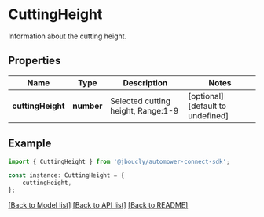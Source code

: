 # CuttingHeight

Information about the cutting height.

## Properties

Name | Type | Description | Notes
------------ | ------------- | ------------- | -------------
**cuttingHeight** | **number** | Selected cutting height, Range:1-9 | [optional] [default to undefined]

## Example

```typescript
import { CuttingHeight } from '@jboucly/automower-connect-sdk';

const instance: CuttingHeight = {
    cuttingHeight,
};
```

[[Back to Model list]](../README.md#documentation-for-models) [[Back to API list]](../README.md#documentation-for-api-endpoints) [[Back to README]](../README.md)
